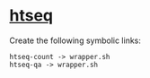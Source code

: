 # [htseq](https://hpc.nih.gov/apps/htseq.html)

Create the following symbolic links:
```
htseq-count -> wrapper.sh
htseq-qa -> wrapper.sh
```
